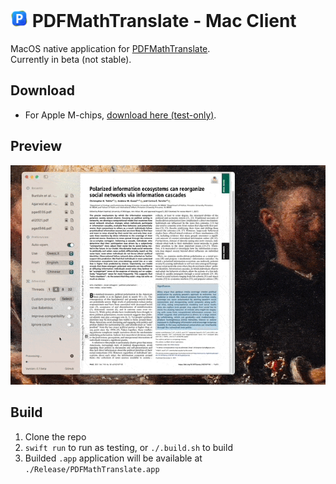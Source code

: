 <!--
 * @Author: Rongxin rongxin@u.nus.edu
 * @Date: 2025-04-13 19:09:00
 * @LastEditors: Rongxin rongxin@u.nus.edu
 * @LastEditTime: 2025-04-15 10:50:29
 * @FilePath: /pdf2zh-mac/README.MD
 * @Description: 这是默认设置,请设置`customMade`, 打开koroFileHeader查看配置 进行设置: https://github.com/OBKoro1/koro1FileHeader/wiki/%E9%85%8D%E7%BD%AE
-->

<!-- <p align="center">
 
</p>   -->

#  <img src="./Assets/img/icon.png" alt="animated" width="28"/> PDFMathTranslate - Mac Client
MacOS native application for [PDFMathTranslate](https://github.com/Byaidu/PDFMathTranslate).  
Currently in beta (not stable).  

## Download
- For Apple M-chips, [download here (test-only)](https://github.com/reycn/pdf2zh-mac/releases).

## Preview
![](./Assets/img/pdf-mac.gif)

## Build
1. Clone the repo
2. `swift run` to run as testing, or `./.build.sh` to build
3. Builded `.app` application will be available at `./Release/PDFMathTranslate.app`

